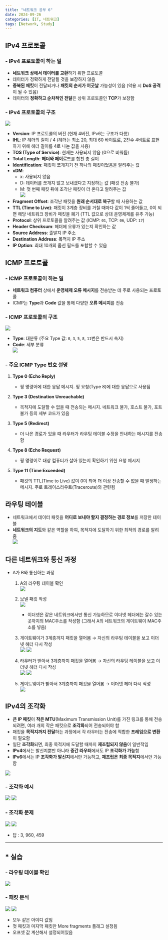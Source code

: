 ```yaml
---
title: "네트워크 공부 6"
date: 2024-09-26
categories: [IT, 네트워크]
tags: [Network, Study]
---
```


## IPv4 프로토콜

### - IPv4 프로토콜이 하는 일

- **네트워크 상에서 데이터를 교환**하기 위한 프로토콜
- 데이터가 정확하게 전달될 것을 보장하지 않음
- **중복된 패킷**이 전달되거나 **패킷의 순서가 어긋날** 가능성이 있음 (악용 시 **DoS 공격**이 될 수 있음)
- 데이터의 **정확하고 순차적인 전달**은 상위 프로토콜인 **TCP**가 보장함

### - IPv4 프로토콜의 구조

![](assets/img/네트워크%20공부/6-1.jpg)

- **Version**: IP 프로토콜의 버전 (현재 4버전, IPv6는 구조가 다름)
- **IHL**: IP 헤더의 길이 / 4 (헤더는 최소 20, 최대 60 바이트로, 2진수 4비트로 표현하기 위해 헤더 길이를 4로 나눈 값을 사용)
- **TOS (Type of Service)**: 현재는 사용되지 않음 (0으로 비워둠)
- **Total Length**: **헤더와 페이로드**를 합친 총 길이
- **Identification**: 패킷이 쪼개지기 전 하나의 패킷이었음을 알려주는 값
- **xDM**:
  - x: 사용되지 않음
  - D: 데이터를 쪼개지 않고 보내겠다고 지정하는 값 (패킷 전송 불가)
  - M: 첫 번째 패킷 뒤에 조각난 패킷이 더 온다고 알려주는 값  
    ![](assets/img/네트워크%20공부/6-2.jpg)
- **Fragment Offset**: 조각난 패킷을 **원래 순서대로 복구**할 때 사용하는 값
- **TTL (Time to Live)**: 패킷이 3계층 장비를 거칠 때마다 값이 1씩 줄어들고, 0이 되면 해당 네트워크 장비가 패킷을 폐기 (TTL 값으로 상대 운영체제를 유추 가능)
- **Protocol**: 상위 프로토콜을 알려주는 값 (ICMP: `01`, TCP: `06`, UDP: `17`)
- **Header Checksum**: 헤더에 오류가 있는지 확인하는 값
- **Source Address**: 출발지 IP 주소
- **Destination Address**: 목적지 IP 주소
- **IP Option**: 최대 10개의 옵션 필드를 포함할 수 있음

## ICMP 프로토콜

### - ICMP 프로토콜이 하는 일

- **네트워크 컴퓨터** 상에서 **운영체제 오류 메시지**를 전송받는 데 주로 사용되는 프로토콜
- ICMP는 **Type**과 **Code** 값을 통해 다양한 **오류 메시지**를 전송

### - ICMP 프로토콜의 구조

![](assets/img/네트워크%20공부/6-3.jpg)

- **Type**: 대분류 (주요 Type 값: `0`, `3`, `5`, `8`, `11`번은 반드시 숙지)
- **Code**: 세부 분류  
  ![](assets/img/네트워크%20공부/6-4.jpg)

### - 주요 ICMP Type 번호 설명

1. **Type 0 (Echo Reply)**

   - 핑 명령어에 대한 응답 메시지. 핑 요청(Type 8)에 대한 응답으로 사용됨

2. **Type 3 (Destination Unreachable)**

   - 목적지에 도달할 수 없을 때 전송되는 메시지. 네트워크 불가, 호스트 불가, 포트 불가 등의 세부 코드가 있음

3. **Type 5 (Redirect)**

   - 더 나은 경로가 있을 때 라우터가 라우팅 테이블 수정을 안내하는 메시지를 전송함

4. **Type 8 (Echo Request)**

   - 핑 명령어로 대상 컴퓨터가 살아 있는지 확인하기 위한 요청 메시지

5. **Type 11 (Time Exceeded)**

   - 패킷의 TTL(Time to Live) 값이 0이 되어 더 이상 전송할 수 없을 때 발생하는 메시지. 주로 트레이스라우트(Traceroute)와 관련됨

## 라우팅 테이블

- 네트워크에서 데이터 패킷을 **어디로 보내야 할지 결정하는 경로 정보**를 저장한 테이블
- **네트워크의 지도**와 같은 역할을 하여, 목적지에 도달하기 위한 최적의 경로를 알려줌  
  ![](assets/img/네트워크%20공부/6-5.jpg)

## 다른 네트워크와 통신 과정

- A가 B와 통신하는 과정

  1. A의 라우팅 테이블 확인  
     ![](assets/img/네트워크%20공부/6-6.jpg)

  2. 보낼 패킷 작성  
     ![](assets/img/네트워크%20공부/6-7.jpg)

     - 이더넷은 같은 네트워크에서만 통신 가능하므로 이더넷 헤더에는 갈수 있는 곳까지의 MAC주소를 작성함 (그래서 A의 네트워크의 게이트웨이 MAC주소를 넣음)

  3. 게이트웨이가 3계층까지 패킷을 열어봄 → 자신의 라우팅 테이블을 보고 이더넷 헤더 다시 작성  
     ![](assets/img/네트워크%20공부/6-10.jpg)
     ![](assets/img/네트워크%20공부/6-8.jpg)
  4. 라우터가 받아서 3계층까지 패킷을 열어봄 → 자신의 라우팅 테이블을 보고 이더넷 헤더 다시 작성  
     ![](assets/img/네트워크%20공부/6-11.jpg)
     ![](assets/img/네트워크%20공부/6-9.jpg)
  5. 게이트웨이가 받아서 3계층까지 패킷을 열어봄 → 이더넷 헤더 다시 작성  
     ![](assets/img/네트워크%20공부/6-12.jpg)

## IPv4의 조각화

- **큰 IP 패킷**이 **작은 MTU**(Maximum Transmission Unit)를 가진 링크를 통해 전송되려면, 여러 개의 작은 패킷으로 **조각화**되어 전송되어야 함
- 패킷을 **목적지까지 전달**하는 과정에서 각 라우터는 전송에 적합한 **프레임으로 변환**이 필요함
- 일단 **조각화**되면, 최종 목적지에 도달할 때까지 **재조립되지 않음**이 일반적임
- **IPv4**에서는 발신지뿐만 아니라 **중간 라우터**에서도 IP **조각화가 가능**함
- **IPv6**에서는 IP **조각화가 발신지**에서만 가능하고, **재조립은 최종 목적지**에서만 가능함

![](assets/img/네트워크%20공부/6-14.jpg)

### - 조각화 예시

![](assets/img/네트워크%20공부/6-15.jpg)
![](assets/img/네트워크%20공부/6-16.jpg)

### - 조각화 문제

![](assets/img/네트워크%20공부/6-17.jpg)
![](assets/img/네트워크%20공부/6-18.jpg)

- 답 : 3, 960, 459

---

## \* 실습

### - 라우팅 테이블 확인

![](assets/img/네트워크%20공부/6-13.jpg)

### - 패킷 분석

![](assets/img/네트워크%20공부/6-19.jpg)
![](assets/img/네트워크%20공부/6-20.jpg)

- 모두 같은 아이디 값임
- 첫 패킷과 마지막 패킷만 More fragments 플래그 설정됨
- 오프셋 값 계산해서 설정되어있음
